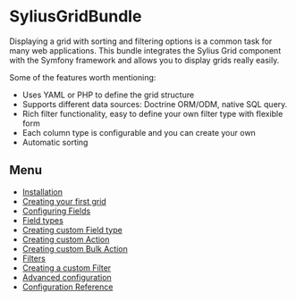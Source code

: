 SyliusGridBundle
================

Displaying a grid with sorting and filtering options is a common task
for many web applications. This bundle integrates the Sylius Grid
component with the Symfony framework and allows you to display grids
really easily.

Some of the features worth mentioning:

-   Uses YAML or PHP to define the grid structure
-   Supports different data sources: Doctrine ORM/ODM, native SQL query.
-   Rich filter functionality, easy to define your own filter type with
    flexible form
-   Each column type is configurable and you can create your own
-   Automatic sorting

Menu
----

* [Installation](installation.md)
* [Creating your first grid](your_first_grid.md)
* [Configuring Fields](field_configuration.md)
* [Field types](field_types.md)
* [Creating custom Field type](custom_field_type.md)
* [Creating custom Action](custom_action.md)
* [Creating custom Bulk Action](custom_bulk_action.md)
* [Filters](filters.md)
* [Creating a custom Filter](custom_filter.md)
* [Advanced configuration](advanced_configuration.md)
* [Configuration Reference](configuration.md)
